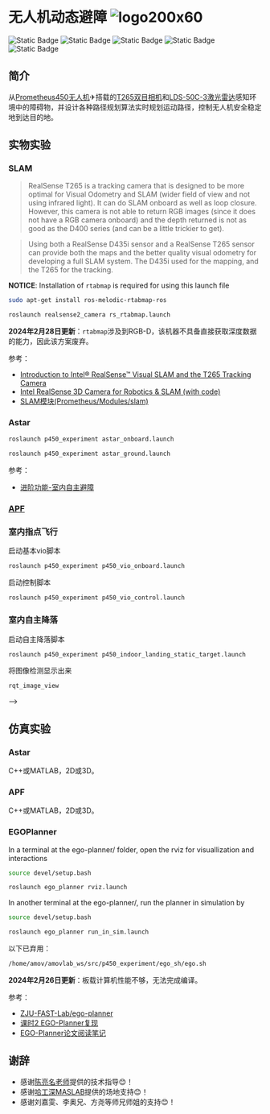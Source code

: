 # 无人机动态避障 ![logo200x60](https://github.com/HuaYuXiao/UAV-Dynamic-Obstacle-Avoidance/assets/117464811/88415d13-8c7c-4d5c-a3e7-04f02d7b746d)

<!--
![HitCount](https://img.shields.io/endpoint?url=https%3A%2F%2Fhits.dwyl.com%2FHuaYuXiao%2FUAV-Dynamic-Obstacle-Avoidance.json%3Fcolor%3Dpink)
-->
![Static Badge](https://img.shields.io/badge/ROS-melodic-22314E?logo=ros)
![Static Badge](https://img.shields.io/badge/Ubuntu-18.04.6-E95420?logo=ubuntu)
![Static Badge](https://img.shields.io/badge/C%2B%2B-11-00599C?logo=cplusplus)
![Static Badge](https://img.shields.io/badge/Matlab-2023b-salmon)
![Static Badge](https://img.shields.io/badge/Python-2.7.17-3776AB?logo=python)
<!--
![Static Badge](https://img.shields.io/badge/CMake-3.10.2-064F8C?logo=cmake)
-->


## 简介

从[Prometheus450无人机](https://wiki.amovlab.com/public/prometheuswiki/P450%E4%BD%BF%E7%94%A8%E6%89%8B%E5%86%8C.html)✈搭载的[T265双目相机](https://www.intel.cn/content/www/cn/zh/products/sku/192742/intel-realsense-tracking-camera-t265/specifications.html)和[LDS-50C-3激光雷达](https://www.pacecat.com/lds-50c.html)感知环境中的障碍物，并设计各种路径规划算法实时规划运动路径，控制无人机安全稳定地到达目的地。


## 实物实验

### SLAM

> RealSense T265 is a tracking camera that is designed to be more optimal for Visual Odometry and SLAM (wider field of view and not using infrared light). It can do SLAM onboard as well as loop closure. However, this camera is not able to return RGB images (since it does not have a RGB camera onboard) and the depth returned is not as good as the D400 series (and can be a little trickier to get).

> Using both a RealSense D435i sensor and a RealSense T265 sensor can provide both the maps and the better quality visual odometry for developing a full SLAM system. The D435i used for the mapping, and the T265 for the tracking.

**NOTICE**: Installation of `rtabmap` is required for using this launch file

```bash
sudo apt-get install ros-melodic-rtabmap-ros
```

```bash
roslaunch realsense2_camera rs_rtabmap.launch
```

**2024年2月28日更新**：`rtabmap`涉及到RGB-D，该机器不具备直接获取深度数据的能力，因此该方案废弃。

参考：
- [Introduction to Intel® RealSense™ Visual SLAM and the T265 Tracking Camera](https://dev.intelrealsense.com/docs/intel-realsensetm-visual-slam-and-the-t265-tracking-camera)
- [Intel RealSense 3D Camera for Robotics & SLAM (with code)](https://www.robotsforroboticists.com/realsense-usage-robotics-slam/)
- [SLAM模块(Prometheus/Modules/slam)](https://docs.amovlab.com/prometheuswiki/#/src/P450%E4%BD%BF%E7%94%A8%E6%89%8B%E5%86%8C/%E8%BD%AF%E4%BB%B6%E4%BB%8B%E7%BB%8D?id=slam%e6%a8%a1%e5%9d%97prometheusmodulesslam-)


### Astar

```bash
roslaunch p450_experiment astar_onboard.launch
```

```bash
roslaunch p450_experiment astar_ground.launch
```

参考：
- [进阶功能-室内自主避障](https://wiki.amovlab.com/public/prometheuswiki/P450%E4%BD%BF%E7%94%A8%E6%89%8B%E5%86%8C/%E8%BF%9B%E9%98%B6%E5%8A%9F%E8%83%BD-%E5%AE%A4%E5%86%85%E8%87%AA%E4%B8%BB%E9%81%BF%E9%9A%9C.html)



### [APF](https://zh.wikipedia.org/zh-cn/%E4%BA%BA%E5%B7%A5%E5%8A%BF%E5%9C%BA%E6%B3%95)




### 室内指点飞行

启动基本vio脚本

```bash
roslaunch p450_experiment p450_vio_onboard.launch
```

启动控制脚本

```bash
roslaunch p450_experiment p450_vio_control.launch
```

### 室内自主降落

启动自主降落脚本

```bash
roslaunch p450_experiment p450_indoor_landing_static_target.launch
```

将图像检测显示出来

```bash
rqt_image_view
```
-->


## 仿真实验

### Astar

C++或MATLAB，2D或3D。

### APF

C++或MATLAB，2D或3D。

### EGOPlanner

In a terminal at the ego-planner/ folder, open the rviz for visuallization and interactions

```bash
source devel/setup.bash
```

```bash
roslaunch ego_planner rviz.launch
```

In another terminal at the ego-planner/, run the planner in simulation by

```bash
source devel/setup.bash
```

```bash
roslaunch ego_planner run_in_sim.launch
```

以下已弃用：

```bash
/home/amov/amovlab_ws/src/p450_experiment/ego_sh/ego.sh
```

**2024年2月26日更新**：板载计算机性能不够，无法完成编译。

参考：
- [ZJU-FAST-Lab/ego-planner](https://github.com/ZJU-FAST-Lab/ego-planner)
- [课时2 EGO-Planner复现](https://bbs.amovlab.com/plugin.php?id=zhanmishu_video:video&mod=video&cid=63&vid=1154)
- [EGO-Planner论文阅读笔记](https://zhuanlan.zhihu.com/p/366372048)



## 谢辞

- 感谢[陈亮名老师](https://faculty.sustech.edu.cn/?tagid=chenlm6&iscss=1&snapid=1&orderby=date&go=1)提供的技术指导😊！
- 感谢[哈工深MASLAB](https://github.com/HITSZ-MAS)提供的场地支持😊！
- 感谢刘嘉雯、李奥兄、方尧等师兄师姐的支持😊！
